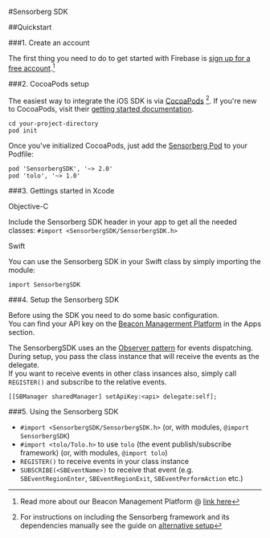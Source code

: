 #Sensorberg SDK

##Quickstart

###1. Create an account

The first thing you need to do to get started with Firebase is [sign up for a free account](https://manage.sensorberg.com/#/signup).[^1]  

[^1]: Read more about our Beacon Management Platform @ [link here](https://link)

###2. CocoaPods setup

The easiest way to integrate the iOS SDK is via [CocoaPods](https://cocoapods.org/) [^2]. If you're new to CocoaPods, visit their [getting started documentation](https://guides.cocoapods.org/using/getting-started.html). 

````
cd your-project-directory    
pod init
````

Once you've initialized CocoaPods, just add the [Sensorberg Pod](https://cocoapods.org/pods/SensorbergSDK) to your Podfile:

````
pod 'SensorbergSDK', '~> 2.0'
pod 'tolo', '~> 1.0'
````
[^2]: For instructions on including the Sensorberg framework and its dependencies manually see the guide on [alternative setup](http://link)

###3. Gettings started in Xcode

Objective-C

Include the Sensorberg SDK header in your app to get all the needed classes:
`#import <SensorbergSDK/SensorbergSDK.h>`

Swift

You can use the Sensorberg SDK in your Swift class by simply importing the module:

`import SensorbergSDK`


###4. Setup the Sensorberg SDK

Before using the SDK you need to do some basic configuration.  
You can find your API key on the [Beacon Managerment Platform](https://manage.sensorberg.com) in the Apps section.

The SensorbergSDK uses an the [Observer pattern](http://codentrick.com/observer-pattern-in-mobile-eventbus-and-notificationcenter/) for events dispatching.  
During setup, you pass the class instance that will receive the events as the delegate.  
If you want to receive events in other class insances also, simply call `REGISTER()` and subscribe to the relative events.  

`[[SBManager sharedManager] setApiKey:<api> delegate:self];`


###5. Using the Sensorberg SDK

- `#import <SensorbergSDK/SensorbergSDK.h>` (or, with modules, `@import SensorbergSDK`)  
- `#import <tolo/Tolo.h>` to use `tolo` (the event publish/subscribe framework) (or, with modules, `@import tolo`)  
- `REGISTER()` to receive events in your class instance  
- `SUBSCRIBE(<SBEventName>)` to receive that event (e.g. `SBEventRegionEnter`, `SBEventRegionExit`, `SBEventPerformAction` etc.)  